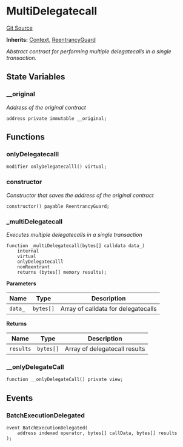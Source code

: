 # MultiDelegatecall
[Git Source](https://github.com/ContractLabs/foundry-bountykinds-contract/blob/67e6855d3beabdf242cc0b51d9e53b087a5235b9/src/oz-custom/internal/MultiDelegatecall.sol)

**Inherits:**
[Context](/src/oz-custom/oz/utils/Context.sol/abstract.Context.md), [ReentrancyGuard](/src/oz-custom/oz/security/ReentrancyGuard.sol/abstract.ReentrancyGuard.md)

*Abstract contract for performing multiple delegatecalls in a single
transaction.*


## State Variables
### __original
*Address of the original contract*


```solidity
address private immutable __original;
```


## Functions
### onlyDelegatecalll


```solidity
modifier onlyDelegatecalll() virtual;
```

### constructor

*Constructor that saves the address of the original contract*


```solidity
constructor() payable ReentrancyGuard;
```

### _multiDelegatecall

*Executes multiple delegatecalls in a single transaction*


```solidity
function _multiDelegatecall(bytes[] calldata data_)
    internal
    virtual
    onlyDelegatecalll
    nonReentrant
    returns (bytes[] memory results);
```
**Parameters**

|Name|Type|Description|
|----|----|-----------|
|`data_`|`bytes[]`|Array of calldata for delegatecalls|

**Returns**

|Name|Type|Description|
|----|----|-----------|
|`results`|`bytes[]`|Array of delegatecall results|


### __onlyDelegateCall


```solidity
function __onlyDelegateCall() private view;
```

## Events
### BatchExecutionDelegated

```solidity
event BatchExecutionDelegated(
    address indexed operator, bytes[] callData, bytes[] results
);
```

